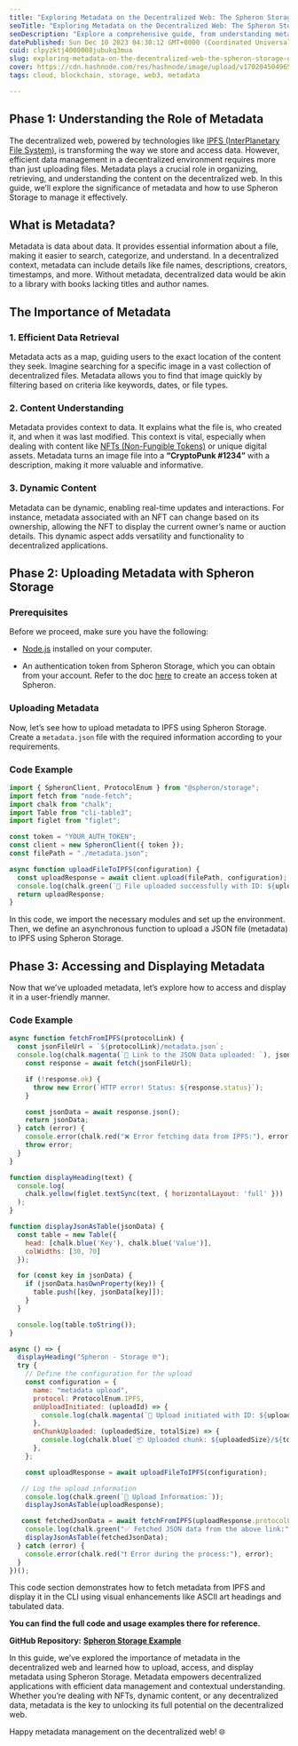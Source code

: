 ```yaml
---
title: "Exploring Metadata on the Decentralized Web: The Spheron Storage Guide"
seoTitle: "Exploring Metadata on the Decentralized Web: The Spheron Storage Guide"
seoDescription: "Explore a comprehensive guide, from understanding metadata's role to uploading, accessing, and displaying it using Spheron Storage and IPFS"
datePublished: Sun Dec 10 2023 04:30:12 GMT+0000 (Coordinated Universal Time)
cuid: clpyzktj4000008jubukq3mua
slug: exploring-metadata-on-the-decentralized-web-the-spheron-storage-guide
cover: https://cdn.hashnode.com/res/hashnode/image/upload/v1702045049652/a215f8ee-2c72-459c-92a4-69d4ca7e3349.png
tags: cloud, blockchain, storage, web3, metadata

---
```


## **Phase 1: Understanding the Role of Metadata**

The decentralized web, powered by technologies like [IPFS (InterPlanetary File System)](https://docs.ipfs.tech/concepts/what-is-ipfs/), is transforming the way we store and access data. However, efficient data management in a decentralized environment requires more than just uploading files. Metadata plays a crucial role in organizing, retrieving, and understanding the content on the decentralized web. In this guide, we’ll explore the significance of metadata and how to use Spheron Storage to manage it effectively.

## **What is Metadata?**

Metadata is data about data. It provides essential information about a file, making it easier to search, categorize, and understand. In a decentralized context, metadata can include details like file names, descriptions, creators, timestamps, and more. Without metadata, decentralized data would be akin to a library with books lacking titles and author names.

## **The Importance of Metadata**

### **1\. Efficient Data Retrieval**

Metadata acts as a map, guiding users to the exact location of the content they seek. Imagine searching for a specific image in a vast collection of decentralized files. Metadata allows you to find that image quickly by filtering based on criteria like keywords, dates, or file types.

### **2\. Content Understanding**

Metadata provides context to data. It explains what the file is, who created it, and when it was last modified. This context is vital, especially when dealing with content like [NFTs (Non-Fungible Tokens)](https://blog.spheron.network/understanding-nfts-exploring-the-world-of-non-fungible-tokens) or unique digital assets. Metadata turns an image file into a **“CryptoPunk #1234”** with a description, making it more valuable and informative.

### **3\. Dynamic Content**

Metadata can be dynamic, enabling real-time updates and interactions. For instance, metadata associated with an NFT can change based on its ownership, allowing the NFT to display the current owner’s name or auction details. This dynamic aspect adds versatility and functionality to decentralized applications.

## **Phase 2: Uploading Metadata with Spheron Storage**

### **Prerequisites**

Before we proceed, make sure you have the following:

* [Node.js](https://nodejs.org/en) installed on your computer.
    
* An authentication token from Spheron Storage, which you can obtain from your account. Refer to the doc [here](https://docs.spheron.network/rest-api/#creating-an-access-token) to create an access token at Spheron.
    

### **Uploading Metadata**

Now, let’s see how to upload metadata to IPFS using Spheron Storage. Create a `metadata.json` file with the required information according to your requirements.

### **Code Example**

```javascript
import { SpheronClient, ProtocolEnum } from "@spheron/storage";
import fetch from "node-fetch";
import chalk from "chalk";
import Table from "cli-table3";
import figlet from "figlet";

const token = "YOUR_AUTH_TOKEN";
const client = new SpheronClient({ token });
const filePath = "./metadata.json";

async function uploadFileToIPFS(configuration) {
  const uploadResponse = await client.upload(filePath, configuration);
  console.log(chalk.green(`🚀 File uploaded successfully with ID: ${uploadResponse.uploadId}`));
  return uploadResponse;
}
```

In this code, we import the necessary modules and set up the environment. Then, we define an asynchronous function to upload a JSON file (metadata) to IPFS using Spheron Storage.

## **Phase 3: Accessing and Displaying Metadata**

Now that we’ve uploaded metadata, let’s explore how to access and display it in a user-friendly manner.

### **Code Example**

```javascript
async function fetchFromIPFS(protocolLink) {
  const jsonFileUrl = `${protocolLink}/metadata.json`;
  console.log(chalk.magenta(`🚀 Link to the JSON Data uploaded: `), jsonFileUrl);  try {
    const response = await fetch(jsonFileUrl);

    if (!response.ok) {
      throw new Error(`HTTP error! Status: ${response.status}`);
    }

    const jsonData = await response.json();
    return jsonData;
  } catch (error) {
    console.error(chalk.red("❌ Error fetching data from IPFS:"), error);
    throw error;
  }
}

function displayHeading(text) {
  console.log(
    chalk.yellow(figlet.textSync(text, { horizontalLayout: 'full' }))
  );
}

function displayJsonAsTable(jsonData) {
  const table = new Table({
    head: [chalk.blue('Key'), chalk.blue('Value')],
    colWidths: [30, 70]
  });

  for (const key in jsonData) {
    if (jsonData.hasOwnProperty(key)) {
      table.push([key, jsonData[key]]);
    }
  }

  console.log(table.toString());
}

async () => {
  displayHeading("Spheron - Storage 🌐");
  try {
    // Define the configuration for the upload
    const configuration = {
      name: "metadata upload",
      protocol: ProtocolEnum.IPFS,
      onUploadInitiated: (uploadId) => {
        console.log(chalk.magenta(`🔗 Upload initiated with ID: ${uploadId}`));
      },
      onChunkUploaded: (uploadedSize, totalSize) => {
        console.log(chalk.blue(`📦 Uploaded chunk: ${uploadedSize}/${totalSize}`));
      },
    };

    const uploadResponse = await uploadFileToIPFS(configuration);

   // Log the upload information
    console.log(chalk.green(`📝 Upload Information:`));
    displayJsonAsTable(uploadResponse);

   const fetchedJsonData = await fetchFromIPFS(uploadResponse.protocolLink);
    console.log(chalk.green("✅ Fetched JSON data from the above link:"));
    displayJsonAsTable(fetchedJsonData);
  } catch (error) {
    console.error(chalk.red("❗ Error during the process:"), error);
  }
})();
```

This code section demonstrates how to fetch metadata from IPFS and display it in the CLI using visual enhancements like ASCII art headings and tabulated data.

**You can find the full code and usage examples there for reference.**

**GitHub Repository:** [**Spheron Storage Example**](https://github.com/Giri-Spheron/Uploading-Metadata-with-Spheron-Storage)

In this guide, we’ve explored the importance of metadata in the decentralized web and learned how to upload, access, and display metadata using Spheron Storage. Metadata empowers decentralized applications with efficient data management and contextual understanding. Whether you’re dealing with NFTs, dynamic content, or any decentralized data, metadata is the key to unlocking its full potential on the decentralized web.

Happy metadata management on the decentralized web! 🌐